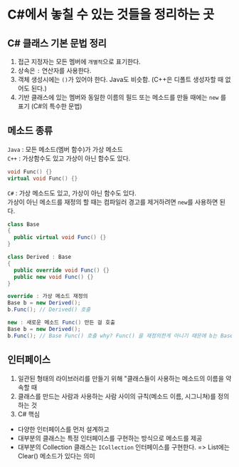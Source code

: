 # C#에서 놓칠 수 있는 것들을 정리하는 곳

## C# 클래스 기본 문법 정리
1. 접근 지정자는 모든 멤버에 `개별적`으로 표기한다.
2. 상속은 `:` 연산자를 사용한다.
3. 객체 생성시에는 `()`가 있어야 한다. Java도 비슷함. (C++은 디폴트 생성자할 때 없어도 된다.)
4. 기반 클래스에 있는 멤버와 동일한 이름의 필드 또는 메소드를 만들 때에는 `new` 를 표기 (C#의 특수한 문법)

## 메소드 종류
`Java` : 모든 메소드(멤버 함수)가 가상 메소드 <br>
`C++`  : 가상함수도 있고 가상이 아닌 함수도 있다. <br>
```cpp
void Func() {}
virtual void Func() {}
```
`C#`   : 가상 메소드도 있고, 가상이 아닌 함수도 있다. <br>
가상이 아닌 메소드를 재정의 할 때는 컴파일러 경고를 제거하려면 `new`를 사용하면 된다.

```c#
class Base
{
  public virtual void Func() {}
}

class Derived : Base
{
  public override void Func() {}
  public new void Func() {}
}

override : 가상 메소드 재정의
Base b = new Derived();
b.Func(); // Derived() 호출

new : 새로운 메소드 Func() 만든 걸 호출
Base b = new Derived();
b.Func(); // Base Func() 호출 why? Func() 을 재정의한게 아니기 때문에 b는 Base에서 가리키는 것이므로 Base 쪽에서 호출하게 된다.
```

## 인터페이스
1. 일관된 형태의 라이브러리를 만들기 위해 "클래스들이 사용하는 메소드의 이름을 약속할 때
2. 클래스를 만드는 사람과 사용하는 사람 사이의 규칙(메소드 이름, 시그니쳐)를 정의하는 것
3. C# 핵심
  - 다양한 인터페이스를 먼저 설계하고
  - 대부분의 클래스는 특정 인터페이스를 구현하는 방식으로 메소드를 제공
  - 대부분의 Collection 클래스는 `ICollection` 인터페이스를 구현한다. => List에는 Clear() 메소드가 있다는 의미

